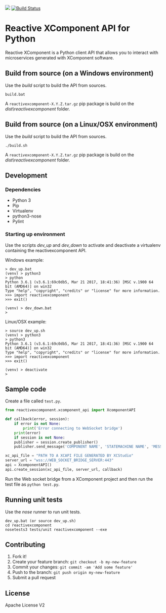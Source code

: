 [![](http://slack.xcomponent.com/badge.svg)](http://slack.xcomponent.com/)
[![Build Status](https://travis-ci.org/xcomponent/ReactiveXComponent.py.svg?branch=master)](https://travis-ci.org/xcomponent/ReactiveXComponent.py)

# Reactive XComponent API for Python 

Reactive XComponent is a Python client API that allows you to interact with microservices generated with XComponent software.

## Build from source (on a Windows environment)
Use the *build* script to build the API from sources.
```
build.bat
```
A ``reactivexcomponent-X.Y.Z.tar.gz`` pip package is build on the *dist\reactivexcomponent* folder.

## Build from source (on a Linux/OSX environment)
Use the *build* script to build the API from sources.
```
./build.sh
```
A ``reactivexcomponent-X.Y.Z.tar.gz`` pip package is build on the *dist\reactivexcomponent* folder.


## Development

### Dependencies 

- Python 3
- Pip
- Virtualenv
- python3-nose
- Pylint

### Starting up environment

Use the scripts *dev_up* and *dev_down* to activate and deactivate a virtualenv containing the reactivexcomponent API.

Windows example:
```
> dev_up.bat
(venv) > python3
> python
Python 3.6.1 (v3.6.1:69c0db5, Mar 21 2017, 18:41:36) [MSC v.1900 64 bit (AMD64)] on win32
Type "help", "copyright", "credits" or "license" for more information.
>>> import reactivexcomponent
>>> exit()

(venv) > dev_down.bat
> 
```

Linux/OSX example:
```
> source dev_up.sh
(venv) > python3
> python3
Python 3.6.1 (v3.6.1:69c0db5, Mar 21 2017, 18:41:36) [MSC v.1900 64 bit (AMD64)] on win32
Type "help", "copyright", "credits" or "license" for more information.
>>> import reactivexcomponent
>>> exit()

(venv) > deactivate
> 
```

## Sample code

Create a file called `test.py`.

```python
from reactivexcomponent.xcomponent_api import XcomponentAPI

def callback(error, session):
    if error is not None:
        print('Error connecting to WebSocket bridge')
	print(error)
    if session is not None:
	publisher = session.create_publisher()
	publisher.send_message('COMPONENT NAME', 'STATEMACHINE NAME', 'MESSAGE TYPE', { 'JSON': 'MESSAGE' })

xc_api_file = "PATH TO A XCAPI FILE GENERATED BY XCStudio"
server_url = "wss://WEB_SOCKET_BRIDGE_SERVER:443"
api = XcomponentAPI()
api.create_session(xc_api_file, server_url, callback)
```

Run the Web socket bridge from a XComponent project and then run the test file as `python test.py`.

## Running unit tests

Use the *nose* runner to run unit tests.
```
dev_up.bat (or source dev_up.sh) 
cd reactivexcomponent
nosetests3 tests/unit reactivexcomponent --exe
```

## Contributing

1. Fork it!
2. Create your feature branch: `git checkout -b my-new-feature`
3. Commit your changes: `git commit -am 'Add some feature'`
4. Push to the branch: `git push origin my-new-feature`
5. Submit a pull request
## License

Apache License V2

